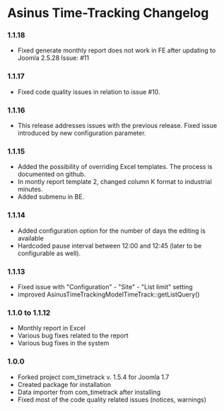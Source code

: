 # Asinus Time-Tracking Changelog

### 1.1.18
- Fixed generate monthly report does not work in FE after updating to Joomla 2.5.28 Issue: #11

### 1.1.17
- Fixed code quality issues in relation to issue #10.

### 1.1.16
- This release addresses issues with the previous release. Fixed issue introduced by new configuration parameter.

### 1.1.15
- Added the possibility of overriding Excel templates. The process is documented on github.
- In montly report template 2, changed column K format to industrial minutes.
- Added submenu in BE.

### 1.1.14
- Added configuration option for the number of days the editing is available
- Hardcoded pause interval between 12:00 and 12:45 (later to be configurable as well).

### 1.1.13
- Fixed issue with "Configuration" - "Site" - "List limit" setting
- improved AsinusTimeTrackingModelTimeTrack::getListQuery()

### 1.1.0 to 1.1.12
- Monthly report in Excel
- Various bug fixes related to the report
- Various bug fixes in the system

### 1.0.0
- Forked project com_timetrack v. 1.5.4 for Joomla 1.7
- Created package for installation
- Data importer from com_timetrack after installing
- Fixed most of the code quality related issues (notices, warnings)